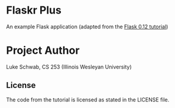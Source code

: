# Flaskr Plus

An example Flask application (adapted from the [Flask 0.12 tutorial](https://www.iwu.edu/~mliffito/flask_tutorial/))

# Project Author

Luke Schwab, CS 253 (Illinois Wesleyan University)

## License

The code from the tutorial is licensed as stated in the LICENSE file.